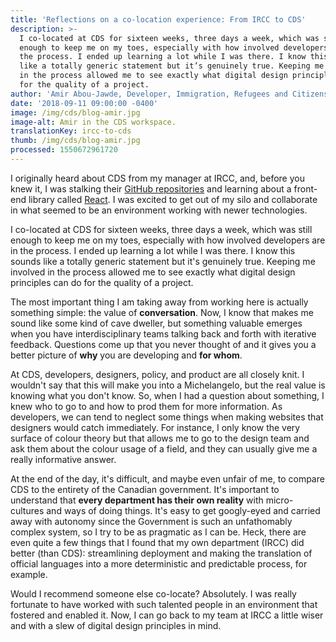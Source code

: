 ```yaml
---
title: 'Reflections on a co-location experience: From IRCC to CDS'
description: >-
  I co-located at CDS for sixteen weeks, three days a week, which was still
  enough to keep me on my toes, especially with how involved developers are in
  the process. I ended up learning a lot while I was there. I know this sounds
  like a totally generic statement but it’s genuinely true. Keeping me involved
  in the process allowed me to see exactly what digital design principles can do
  for the quality of a project.
author: 'Amir Abou-Jawde, Developer, Immigration, Refugees and Citizenship Canada'
date: '2018-09-11 09:00:00 -0400'
image: /img/cds/blog-amir.jpg
image-alt: Amir in the CDS workspace.
translationKey: ircc-to-cds
thumb: /img/cds/blog-amir.jpg
processed: 1550672961720
---
```


I originally heard about CDS from my manager at IRCC, and, before you knew it, I was stalking their [GitHub repositories](https://github.com/cds-snc) and learning about a front-end library called [React](https://reactjs.org/). I was excited to get out of my silo and collaborate in what seemed to be an environment working with newer technologies. 

I co-located at CDS for sixteen weeks, three days a week, which was still enough to keep me on my toes, especially with how involved developers are in the process. I ended up learning a lot while I was there. I know this sounds like a totally generic statement but it's genuinely true. Keeping me involved in the process allowed me to see exactly what digital design principles can do for the quality of a project. 

The most important thing I am taking away from working here is actually something simple: the value of **conversation**. Now, I know that makes me sound like some kind of cave dweller, but something valuable emerges when you have interdisciplinary teams talking back and forth with iterative feedback. Questions come up that you never thought of and it gives you a better picture of **why** you are developing and **for whom**. 

At CDS, developers, designers, policy, and product are all closely knit. I wouldn't say that this will make you into a Michelangelo, but the real value is knowing what you don't know. So, when I had a question about something, I knew who to go to and how to prod them for more information. As developers, we can tend to neglect some things when making websites that designers would catch immediately. For instance, I only know the very surface of colour theory but that allows me to go to the design team and ask them about the colour usage of a field, and they can usually give me a really informative answer. 

At the end of the day, it's difficult, and maybe even unfair of me, to compare CDS to the entirety of the Canadian government. It's important to understand that **every department has their own reality** with micro-cultures and ways of doing things. It's easy to get googly-eyed and carried away with autonomy since the Government is such an unfathomably complex system, so I try to be as pragmatic as I can be. Heck, there are even quite a few things that I found that my own department (IRCC) did better (than CDS): streamlining deployment and making the translation of official languages into a more deterministic and predictable process, for example. 

Would I recommend someone else co-locate? Absolutely. I was really fortunate to have worked with such talented people in an environment that fostered and enabled it. Now, I can go back to my team at IRCC a little wiser and with a slew of digital design principles in mind.
